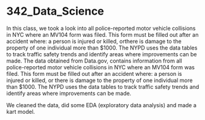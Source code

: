 
# 342_Data_Science

<!-- badges: start -->
<!-- badges: end -->

In this class, we took a look into all police-reported motor vehicle collisions in NYC where an MV104 form was filed. This form must be filled out after an accident where:​
a person is injured or killed, or​ there is damage to the property of one individual more than $1000​.
The NYPD uses the data tables to track traffic safety trends and identify areas where improvements can be made. The data obtained from Data.gov​,
contains information from all police-reported motor vehicle collisions in NYC where an MV104 form was filed. This form must be filled out after an accident where:​
a person is injured or killed, or​ there is damage to the property of one individual more than $1000​.
The NYPD uses the data tables to track traffic safety trends and identify areas where improvements can be made.

We cleaned the data, did some EDA (exploratory data analysis) and made a kart model.
